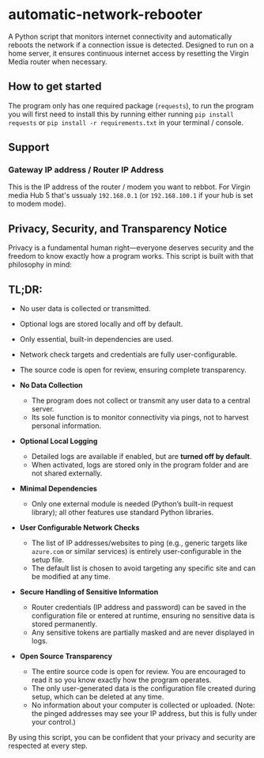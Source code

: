 # automatic-network-rebooter
A Python script that monitors internet connectivity and automatically reboots the network if a connection issue is detected. Designed to run on a home server, it ensures continuous internet access by resetting the Virgin Media router when necessary.

## How to get started
The program only has one required package (`requests`), to run the program you will first need to install this by running either running `pip install requests` or `pip install -r requirements.txt` in your terminal / console.

## Support
### Gateway IP address / Router IP Address
This is the IP address of the router / modem you want to rebbot. For Virgin media Hub 5 that's ussualy `192.168.0.1` (or `192.168.100.1` if your hub is set to modem mode).

## Privacy, Security, and Transparency Notice

Privacy is a fundamental human right—everyone deserves security and the freedom to know exactly how a program works. This script is built with that philosophy in mind:

## TL;DR:
- No user data is collected or transmitted.  
- Optional logs are stored locally and off by default.  
- Only essential, built-in dependencies are used.  
- Network check targets and credentials are fully user-configurable.  
- The source code is open for review, ensuring complete transparency.  

- **No Data Collection**  
  - The program does not collect or transmit any user data to a central server.  
  - Its sole function is to monitor connectivity via pings, not to harvest personal information.

- **Optional Local Logging**  
  - Detailed logs are available if enabled, but are **turned off by default**.  
  - When activated, logs are stored only in the program folder and are not shared externally.

- **Minimal Dependencies**  
  - Only one external module is needed (Python’s built-in request library); all other features use standard Python libraries.

- **User Configurable Network Checks**  
  - The list of IP addresses/websites to ping (e.g., generic targets like `azure.com` or similar services) is entirely user-configurable in the setup file.  
  - The default list is chosen to avoid targeting any specific site and can be modified at any time.

- **Secure Handling of Sensitive Information**  
  - Router credentials (IP address and password) can be saved in the configuration file or entered at runtime, ensuring no sensitive data is stored permanently.  
  - Any sensitive tokens are partially masked and are never displayed in logs.

- **Open Source Transparency**  
  - The entire source code is open for review. You are encouraged to read it so you know exactly how the program operates.  
  - The only user-generated data is the configuration file created during setup, which can be deleted at any time.  
  - No information about your computer is collected or uploaded. (Note: the pinged addresses may see your IP address, but this is fully under your control.)

By using this script, you can be confident that your privacy and security are respected at every step.
